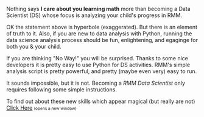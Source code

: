 <p>Nothing says <b>I care about you learning math</b> more than becoming a Data Scientist (DS) whose focus is analyzing your child&#039;s progress in RMM.</p>

<p>OK the statement above is hyperbole (exaggerated). But there is an element of truth to it. Also, if you are new to data analysis with Python, running the data science analysis process should be fun, enlightening, and egaginge for both you &amp; your child.</p>

<p>If you are thinking "No Way!" you will be surprised. Thanks to some nice developers it is pretty easy to use Python for DS activities. RMM&#039;s simple analysis script is pretty powerful, and pretty (maybe even very) easy to run.</p>

<p>It sounds impossible, but it is not. Becoming a <i>RMM Data Scientist</i> only requires following some simple instructions.</p>

<p>To find out about these new skills which appear magical (but really are not) <a target="_blank" href="https://github.com/needMoreCoffeeNow/RightMindMath/blob/main/rmm_analysis_pythton/readmet.txt">Click Here</a> <span style="font-size:75%;">(opens a new window)</span>

